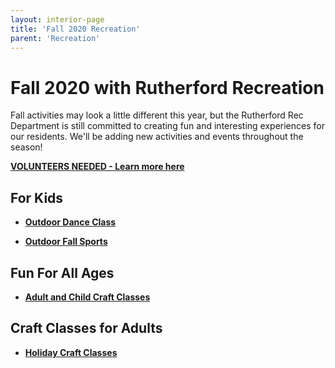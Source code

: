 ```yaml
---
layout: interior-page
title: 'Fall 2020 Recreation'
parent: 'Recreation'
---
```

# Fall 2020 with Rutherford Recreation

Fall activities may look a little different this year, but the Rutherford Rec Department is still committed to creating fun and interesting experiences for our residents. 
We'll be adding new activities and events throughout the season!

[**VOLUNTEERS NEEDED - Learn more here**](../2020/08/27/volunteers-needed/)

## For Kids

* [**Outdoor Dance Class**](../2020/08/14/outdoor-dance/)

* [**Outdoor Fall Sports**](../2020/09/03/fall-sports/)


## Fun For All Ages

* [**Adult and Child Craft Classes**](../2020/09/14/child-adult-craft-classes/)


## Craft Classes for Adults

* [**Holiday Craft Classes**](../2020/11/06/holiday-craft-classes/)
